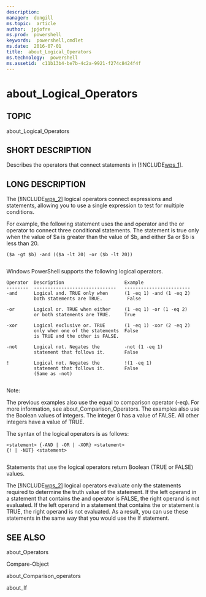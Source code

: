 ```yaml
---
description:  
manager:  dongill
ms.topic:  article
author:  jpjofre
ms.prod:  powershell
keywords:  powershell,cmdlet
ms.date:  2016-07-01
title:  about_Logical_Operators
ms.technology:  powershell
ms.assetid:  c11b13b4-be7b-4c2a-9921-f274c8424f4f
---
```


# about_Logical_Operators
## TOPIC  
 about\_Logical\_Operators  
  
## SHORT DESCRIPTION  
 Describes the operators that connect statements in [!INCLUDE[wps_1]()].  
  
## LONG DESCRIPTION  
 The [!INCLUDE[wps_2]()] logical operators connect expressions and statements, allowing you to use a single expression to test for multiple conditions.  
  
 For example, the following statement uses the and operator and the or operator to connect three conditional statements. The statement is true only when the value of $a is greater than the value of $b, and either $a or $b is less than 20.  
  
```  
($a -gt $b) -and (($a -lt 20) -or ($b -lt 20))  
  
```  
  
 Windows PowerShell supports the following logical operators.  
  
```  
Operator  Description                      Example  
--------  ------------------------------   ------------------------  
-and      Logical and. TRUE only when      (1 -eq 1) -and (1 -eq 2)   
          both statements are TRUE.         False  
  
-or       Logical or. TRUE when either     (1 -eq 1) -or (1 -eq 2)   
          or both statements are TRUE.     True  
  
-xor      Logical exclusive or. TRUE       (1 -eq 1) -xor (2 -eq 2)  
          only when one of the statements  False   
          is TRUE and the other is FALSE.  
  
-not      Logical not. Negates the         -not (1 -eq 1)  
          statement that follows it.       False  
  
!         Logical not. Negates the         !(1 -eq 1)  
          statement that follows it.       False  
          (Same as -not)  
  
```  
  
 Note:  
  
 The previous examples also use the equal to comparison operator \(\-eq\). For more information, see about\_Comparison\_Operators. The examples also use the Boolean values of integers. The integer 0 has a value of FALSE. All other integers have a value of TRUE.  
  
 The syntax of the logical operators is as follows:  
  
```  
<statement> {-AND | -OR | -XOR} <statement>  
{! | -NOT} <statement>  
  
```  
  
 Statements that use the logical operators return Boolean \(TRUE or FALSE\) values.  
  
 The [!INCLUDE[wps_2]()] logical operators evaluate only the statements required to determine the truth value of the statement. If the left operand in a statement that contains the and operator is FALSE, the right operand is not evaluated. If the left operand in a statement that contains the or statement is TRUE, the right operand is not evaluated. As a result, you can use these statements in the same way that you would use the If statement.  
  
## SEE ALSO  
 about\_Operators  
  
 Compare\-Object  
  
 about\_Comparison\_operators  
  
 about\_If

